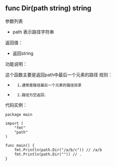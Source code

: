 ﻿## func Dir(path string) string

参数列表

- path 表示路径字符串 


返回值：

- 返回string

功能说明：

这个函数主要是返回path中最后一个元素的路径
规则：
-		1.通常是路径最后一个元素的路径目录
-		2.路径为空返回.



代码实例：
~~~
package main

import (
	"fmt"
	"path"
)

func main() {
	fmt.Println(path.Dir("/a/b/c")) // /a/b
	fmt.Println(path.Dir("")) // .
}

~~~